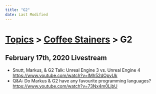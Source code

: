 ```yaml
---
title: "G2"
date: Last Modified
---
```

# [Topics](../../topics.md) > [Coffee Stainers](../../topics/coffee-stainers.md) > G2

## February 17th, 2020 Livestream
* Snutt, Markus, & G2 Talk: Unreal Engine 3 vs. Unreal Engine 4 https://www.youtube.com/watch?v=lMh52dOpyUk
* Q&A: Do Markus & G2 have any favourite programming languages? https://www.youtube.com/watch?v=73Nx4m0LjbU
